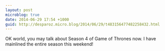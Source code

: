 ```yaml
---
layout: post
microblog: true
date: 2014-06-29 17:54 +1000
guid: http://desparoz.micro.blog/2014/06/29/t483156477482258432.html
---
```

OK world, you may talk about Season 4 of Game of Thrones now. I have mainlined the entire season this weekend!
